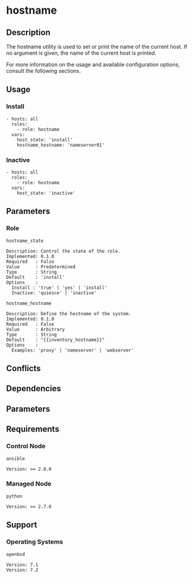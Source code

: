 # hostname

## Description

The hostname utility is used to set or print the name of the current host.
If no argument is given, the name of the current host is printed.

For more information on the usage and available configuration options,
consult the following sections.

## Usage

### Install

```
- hosts: all
  roles:
    - role: hostname
  vars:
    host_state: 'install'
    hostname_hostname: 'nameserver01'
```

### Inactive

```
- hosts: all
  roles:
    - role: hostname
  vars:
    host_state: 'inactive'
```

## Parameters

### Role

`hostname_state`

    Description: Control the state of the role.
    Implemented: 0.1.0
    Required   : False
    Value      : Predetermined
    Type       : String
    Default    : 'install'
    Options    :
      Install : 'true' | 'yes' | 'install'
      Inactive: 'quiesce' | 'inactive'

`hostname_hostname`

    Description: Define the hostname of the system.
    Implemented: 0.1.0
    Required   : False
    Value      : Arbitrary
    Type       : String
    Default    : "{{inventory_hostname}}"
    Options    :
      Examples: 'proxy' | 'nameserver' | 'webserver'

## Conflicts

## Dependencies

## Parameters

## Requirements

### Control Node

`ansible`

    Version: >= 2.8.0

### Managed Node

`python`

    Version: >= 2.7.0

## Support

### Operating Systems

`openbsd`

    Version: 7.1
    Version: 7.2

